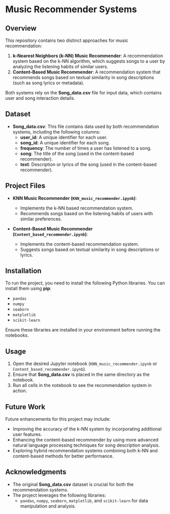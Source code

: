 # Music Recommender Systems

## Overview
This repository contains two distinct approaches for music recommendation:
1. **k-Nearest Neighbors (k-NN) Music Recommender**: A recommendation system based on the k-NN algorithm, which suggests songs to a user by analyzing the listening habits of similar users.
2. **Content-Based Music Recommender**: A recommendation system that recommends songs based on textual similarity in song descriptions (such as song lyrics or metadata).

Both systems rely on the **Song_data.csv** file for input data, which contains user and song interaction details.

## Dataset

- **Song_data.csv**: This file contains data used by both recommendation systems, including the following columns:
  - **user_id**: A unique identifier for each user.
  - **song_id**: A unique identifier for each song.
  - **frequency**: The number of times a user has listened to a song.
  - **song**: The title of the song (used in the content-based recommender).
  - **text**: Description or lyrics of the song (used in the content-based recommender).

## Project Files

- **KNN Music Recommender (`KNN_music_recommender.ipynb`)**:
  - Implements the k-NN based recommendation system.
  - Recommends songs based on the listening habits of users with similar preferences.

- **Content-Based Music Recommender (`Content_based_recommender.ipynb`)**:
  - Implements the content-based recommendation system.
  - Suggests songs based on textual similarity in song descriptions or lyrics.

## Installation

To run the project, you need to install the following Python libraries. You can install them using **pip**:

- `pandas`
- `numpy`
- `seaborn`
- `matplotlib`
- `scikit-learn`

Ensure these libraries are installed in your environment before running the notebooks.

## Usage

1. Open the desired Jupyter notebook (`KNN_music_recommender.ipynb` or `Content_based_recommender.ipynb`).
2. Ensure that **Song_data.csv** is placed in the same directory as the notebook.
3. Run all cells in the notebook to see the recommendation system in action.

## Future Work

Future enhancements for this project may include:

- Improving the accuracy of the k-NN system by incorporating additional user features.
- Enhancing the content-based recommender by using more advanced natural language processing techniques for song description analysis.
- Exploring hybrid recommendation systems combining both k-NN and content-based methods for better performance.

## Acknowledgments

- The original **Song_data.csv** dataset is crucial for both the recommendation systems.
- The project leverages the following libraries:
  - `pandas`, `numpy`, `seaborn`, `matplotlib`, and `scikit-learn` for data manipulation and analysis.
